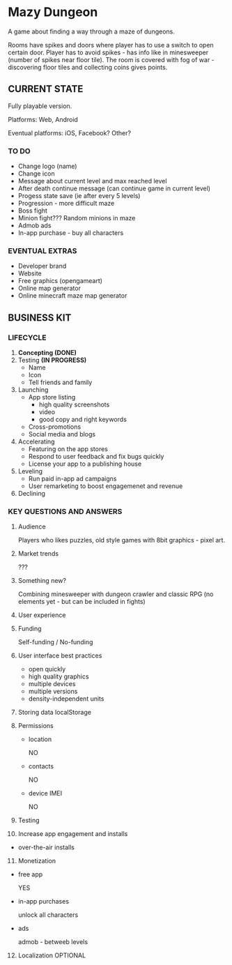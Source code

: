 Mazy Dungeon
==========

A game about finding a way through a maze of dungeons.

Rooms have spikes and doors where player has to use a switch to open certain door. Player has to avoid spikes - has info like in minesweeper (number of spikes near floor tile). The room is covered with fog of war - discovering floor tiles and collecting coins gives points.

CURRENT STATE
-------------
Fully playable version.

Platforms: Web, Android

Eventual platforms:  iOS, Facebook? Other?

### TO DO
- Change logo (name)
- Change icon
- Message about current level and max reached level
- After death continue message (can continue game in current level)
- Progess state save (ie after every 5 levels)
- Progression - more difficult maze
- Boss fight
- Minion fight??? Random minions in maze
- Admob ads
- In-app purchase - buy all characters
        
### EVENTUAL EXTRAS
- Developer brand
- Website
- Free graphics (opengameart)
- Online map generator
- Online minecraft maze map generator

BUSINESS KIT
------------
### LIFECYCLE
1. **Concepting (DONE)**
2. Testing **(IN PROGRESS)**
   - Name
   - Icon
   - Tell friends and family
3. Launching
   - App store listing
      * high quality screenshots
      * video
      * good copy and right keywords
   - Cross-promotions
   - Social media and blogs
4. Accelerating
   - Featuring on the app stores
   - Respond to user feedback and fix bugs quickly
   - License your app to a publishing house
5. Leveling
   - Run paid in-app ad campaigns
   - User remarketing to boost engagemenet and revenue
6. Declining

### KEY QUESTIONS AND ANSWERS

1. Audience

   Players who likes puzzles, old style games with 8bit graphics - pixel art.
2. Market trends

   ???
3. Something new?

   Combining minesweeper with dungeon crawler and classic RPG (no elements yet - but can be included in fights)
4. User experience
5. Funding

   Self-funding / No-funding
6. User interface best practices
   - open quickly
   - high quality graphics
   - multiple devices
   - multiple versions
   - density-independent units
7. Storing data
   localStorage
8. Permissions
   - location
   
      NO
   - contacts
   
      NO
   - device IMEI
   
      NO
9. Testing
10. Increase app engagement and installs
   - over-the-air installs
11. Monetization
   - free app

      YES
   - in-app purchases

      unlock all characters
   - ads

      admob - betweeb levels
12. Localization
   OPTIONAL

